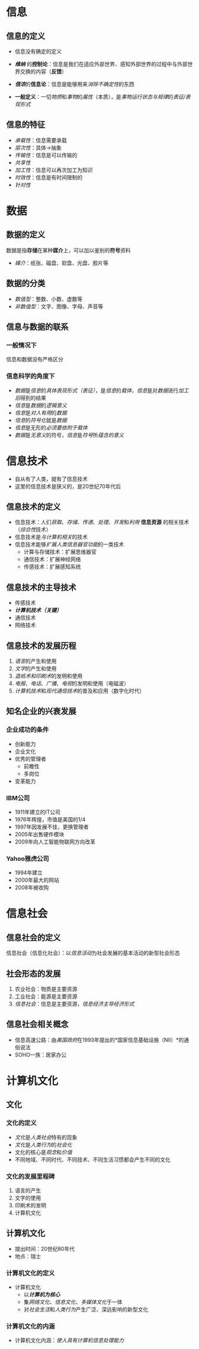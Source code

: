 # 信息
## 信息的定义
- 信息没有确定的定义

- ***维纳*** 的**控制论**：信息是我们在适应外部世界、感知外部世界的过程中与外部世界交换的内容（**反馈**）

- ***信浓***的**信息论**：信息是能够用来*消除不确定性*的东西

- **一般定义**：一切*物质*和*事物*的*属性*（本质），是*事物运行状态与规律*的*表征/表现形式*

## 信息的特征
- *承载性*：信息需要承载
- *层次性*：具体->抽象
- *传输性*：信息是可以传输的
- *共享性*
- *加工性*：信息可以再次加工为知识
- *时效性*：信息是有时间限制的
- *针对性*

# 数据
## 数据的定义

数据是指**存储**在某种**媒介**上，可以加以鉴别的**符号**资料
- *媒介*：纸张、磁盘、软盘、光盘、胶片等
## 数据的分类
- *数值型*：整数、小数、虚数等
- *非数值型*：文字、图像、字母、声音等

## 信息与数据的联系
### 一般情况下
信息和数据没有严格区分

### 信息科学的角度下

- *数据*是*信息*的*具体表现形式（表征）*，是*信息*的*载体*，*信息*是对*数据*进行*加工后*得到的结果
- *信息*是*数据*的*逻辑意义*
- *信息*是*对人有用*的*数据*
- *信息*的*符号化*就是*数据*
- *信息*是无形的*必须要依附于载体*
- *数据*是*无意义*的符号，*信息*是*符号*所*蕴含的意义*

# 信息技术

- 自从有了人类，就有了信息技术
- 这里的信息技术是狭义的，是20世纪70年代后

## 信息技术的定义

- 信息技术：人们*获取*、*存储*、*传递*、*处理*、*开发*和*利用* **信息资源** 的相关技术（*综合性*技术）
- 信息技术是*与计算机相关*的技术
- 信息技术能够*扩展人类信息器官功能*的一类技术
  - 计算与存储技术：扩展思维器官
  - 通信技术：扩展神经网络
  - 传感技术：扩展感知系统

## 信息技术的主导技术

- 传感技术
- ***计算机技术（关键）***
- 通信技术
- 网络技术

## 信息技术的发展历程
1. *语言*的产生和使用
2. *文字*的产生和使用
3. *造纸术和印刷术*的发明和使用
4. *电报*、*电话*、*广播*、*电视*的发明和使用（电磁波）
5. *计算机技术*和*现代通信技术*的普及和应用（数字化时代）

## 知名企业的兴衰发展

### 企业成功的条件

- 创新能力
- 企业文化
- 优秀的管理者
  - 前瞻性
  - 多岗位
- 变革能力

### IBM公司
- 1911年建立的IT公司
- 1976年辉煌，市值是美国的1/4
- 1997年因发展不佳，更换管理者
- 2005年出售硬件模块
- 2009年向人工智能物联网方向改革

### Yahoo雅虎公司
- 1994年建立
- 2000年最大的网站
- 2008年被收购


# 信息社会
## 信息社会的定义
信息社会（信息化社会）：以*信息活动*为社会发展的基本活动的新型社会形态

## 社会形态的发展
1. 农业社会：物质是主要资源
2. 工业社会：能源是主要资源
3. *信息社会*：信息是主要资源，*信息经济主导经济形式*

## 信息社会相关概念

- 信息高速公路：由*美国政府*在1993年提出的*国家信息基础设施（NII）*的通俗说法
- SOHO一族：居家办公

# 计算机文化

## 文化

### 文化的定义

- *文化*是*人类社会*特有的现象
- *文化*是*人类行为*的*社会化*
- 文化的核心是*观念*和*价值*
- 不同地域、不同时代、不同技术、不同生活习惯都会产生不同的文化

### 文化的发展里程碑
1. 语言的产生
2. 文字的使用
3. 印刷术的发明
4. 计算机文化

## 计算机文化
- 提出时间：20世纪80年代
- 地点：瑞士

### 计算机文化的定义

- 计算机文化
  - 以***计算机为核心***
  - 集*网络文化*、*信息文化*、*多媒体文化*于一体
  - 对*社会生活*和*人类行为*产生广泛、深远影响的新型文化

### 计算机文化的内涵

- 计算机文化内涵：*使人具有计算机信息处理能力*



